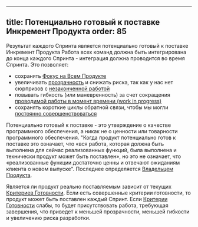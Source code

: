 
---
title: Потенциально готовый к поставке Инкремент Продукта
order: 85
---

Результат каждого Спринта является потенциально готовый к поставке Инкремент Продукта Работа всех команд должна быть интегрирована до конца каждого Спринта - интеграция должна проводится во время Спринта. Это позволяет:

* сохранять [Фокус на Всем Продукте](../principles/whole-product-focus.html)
* увеличивать [прозрачность](../principles/transparency.html) и снижать риска, так как у нас нет сюрпризов с [незаконченной работой](definition-of-done.html)
* повывать гибкость (или маневренность) за счет сокращения [проводимой работы в момент времени (work in progress)](../principles/lean-thinking.html)
* сохранять короткие циклы обратной связи, чтобы мы могли [постоянно совершенствоваться](../principles/continuous-improvement-towards-perfection.html)

Потенциально готовый к поставке - это утверждение о качестве программного обеспечения, а никак не о ценности или товарности программного обеспечения. "Когда продукт потенциально готов к поставке это означает, что «вся работа, которая должна быть выполнена для сейчас реализованных функций, была выполнена и технически продукт может быть поставлен», но это не означает, что «реализованные функции достаточно ценны и отвечают ожиданиям клиента о новом выпуске". Последнее определяется [Владельцем Продукта](product-owner.html).

Является ли продукт реально поставляемым зависит от текущих [Критериев Готовности](definition-of-done.html). Если есть совершенные критерии готовности, то продукт может быть поставлен каждый Спринт. Если [Критерии Готовности](definition-of-done.html) слабы, то будет присутствовать работа, требующая завершения, что приведет к меньшей прозрачности, меньшей гибкости и увеличению риска разработки.
